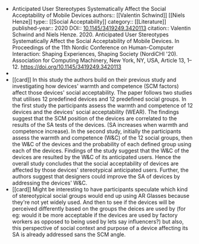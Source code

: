 - Anticipated User Stereotypes Systematically Affect the Social Acceptability of Mobile Devices
  authors:: [[Valentin Schwind]] [[Niels Henze]]
  type:: [[Social Acceptability]]
  category:: [[Literature]] 
  published-year:: 2020
  DOI:: [10.1145/3419249.3420113](https://doi.org/10.1145/3419249.3420113) 
  citation:: Valentin Schwind and Niels Henze. 2020. Anticipated User Stereotypes Systematically Affect the Social Acceptability of Mobile Devices. In Proceedings of the 11th Nordic Conference on Human-Computer Interaction: Shaping Experiences, Shaping Society (NordiCHI '20). Association for Computing Machinery, New York, NY, USA, Article 13, 1–12. https://doi.org/10.1145/3419249.3420113
-
- [[card]] In this study the authors build on their previous study and investigating how devices' warmth and competence (SCM factors) affect those devices' social acceptability. The paper follows two studies that utilises 12 predefined devices and 12 predefined social groups. In the first study the participants assess the warmth and competence of 12 devices and the devices' social acceptability (WEAR). The findings suggest that the SCM position of the devices are correlated to the results of the SA tests of the devices. (SA increases when warmth and competence increase). In the second study, initially the participants assess the warmth and competence (W&C) of the 12 social groups, then the W&C of the devices and the probability of each defined group using each of the devices. Findings of the study suggest that the W&C of the devices are resulted by the W&C of its anticipated users. Hence the overall study concludes that the social acceptability of devices are affected by those devices' stereotypical anticipated users. Further, the authors suggest that designers could improve the SA of devices by addressing the devices' W&C.
- [[card]] Might be interesting to have participants speculate which kind of stereotypical social groups would end up using AR Glasses because they're not yet widely used. And then to see if the devices will be perceived differently based on the groups the deices are used by (for eg: would it be more acceptable if the devices are used by factory workers as opposed to being used by lets say influencers?) but also, this perspective of social context and purpose of a device affecting its SA is already addressed sans the SCM angle.
